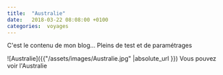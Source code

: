 ```yaml
---
title:  "Australie"
date:   2018-03-22 08:08:00 +0100
categories:  voyages
---
```

C'est le contenu de mon blog... Pleins de test et de paramétrages

![Australie]({{"/assets/images/Australie.jpg" |absolute_url }})
Vous pouvez voir l'Australie